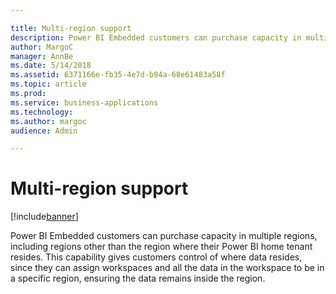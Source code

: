 ```yaml
---

title: Multi-region support
description: Power BI Embedded customers can purchase capacity in multiple regions, including regions other than the region where their Power BI home tenant resides.
author: MargoC
manager: AnnBe
ms.date: 5/14/2018
ms.assetid: 6371166e-fb35-4e7d-b94a-68e61483a58f
ms.topic: article
ms.prod: 
ms.service: business-applications
ms.technology: 
ms.author: margoc
audience: Admin

---
```

#  Multi-region support 


[!include[banner](../../../../includes/banner.md)]

Power BI Embedded customers can purchase capacity in multiple regions, including
regions other than the region where their Power BI home tenant resides. This
capability gives customers control of where data resides, since they can assign
workspaces and all the data in the workspace to be in a specific region,
ensuring the data remains inside the region.
